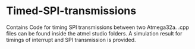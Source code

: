 # Timed-SPI-transmissions
Contains Code for timing SPI transmissions between two Atmega32a. 
.cpp files can be found inside the atmel studio folders.
A simulation result  for timings of interrupt and SPI transmission is provided. 
